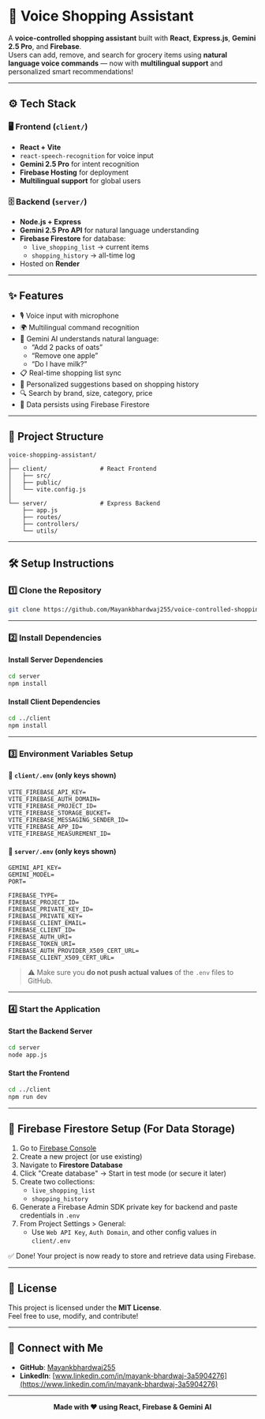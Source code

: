 # 🛒 Voice Shopping Assistant

A **voice-controlled shopping assistant** built with **React**, **Express.js**, **Gemini 2.5 Pro**, and **Firebase**.  
Users can add, remove, and search for grocery items using **natural language voice commands** — now with **multilingual support** and personalized smart recommendations!

---

## ⚙️ Tech Stack

### 🖥️ Frontend (`client/`)
- **React + Vite**
- `react-speech-recognition` for voice input
- **Gemini 2.5 Pro** for intent recognition
- **Firebase Hosting** for deployment
- **Multilingual support** for global users

### 🗄️ Backend (`server/`)
- **Node.js + Express**
- **Gemini 2.5 Pro API** for natural language understanding
- **Firebase Firestore** for database:
  - `live_shopping_list` → current items
  - `shopping_history` → all-time log
- Hosted on **Render**

---

## ✨ Features

- 🎙️ Voice input with microphone
- 🌍 Multilingual command recognition
- 🤖 Gemini AI understands natural language:
  - “Add 2 packs of oats”
  - “Remove one apple”
  - “Do I have milk?”
- 📋 Real-time shopping list sync
- 🎯 Personalized suggestions based on shopping history
- 🔍 Search by brand, size, category, price
- 🔁 Data persists using Firebase Firestore

---

## 📁 Project Structure

```
voice-shopping-assistant/
│
├── client/               # React Frontend
│   ├── src/
│   ├── public/
│   └── vite.config.js
│
└── server/               # Express Backend
    ├── app.js
    ├── routes/
    ├── controllers/
    └── utils/
```

---

## 🛠️ Setup Instructions

### 1️⃣ Clone the Repository

```bash
git clone https://github.com/Mayankbhardwaj255/voice-controlled-shopping-assistant.git .
```

---

### 2️⃣ Install Dependencies

#### Install Server Dependencies

```bash
cd server
npm install
```

#### Install Client Dependencies

```bash
cd ../client
npm install
```

---

### 3️⃣ Environment Variables Setup

#### 🔐 `client/.env` (only keys shown)

```env
VITE_FIREBASE_API_KEY=
VITE_FIREBASE_AUTH_DOMAIN=
VITE_FIREBASE_PROJECT_ID=
VITE_FIREBASE_STORAGE_BUCKET=
VITE_FIREBASE_MESSAGING_SENDER_ID=
VITE_FIREBASE_APP_ID=
VITE_FIREBASE_MEASUREMENT_ID=
```

#### 🔐 `server/.env` (only keys shown)

```env
GEMINI_API_KEY=
GEMINI_MODEL=
PORT=

FIREBASE_TYPE=
FIREBASE_PROJECT_ID=
FIREBASE_PRIVATE_KEY_ID=
FIREBASE_PRIVATE_KEY=
FIREBASE_CLIENT_EMAIL=
FIREBASE_CLIENT_ID=
FIREBASE_AUTH_URI=
FIREBASE_TOKEN_URI=
FIREBASE_AUTH_PROVIDER_X509_CERT_URL=
FIREBASE_CLIENT_X509_CERT_URL=
```

> ⚠️ Make sure you **do not push actual values** of the `.env` files to GitHub.

---

### 4️⃣ Start the Application

#### Start the Backend Server

```bash
cd server
node app.js
```

#### Start the Frontend

```bash
cd ../client
npm run dev
```

---

## 🔧 Firebase Firestore Setup (For Data Storage)

1. Go to [Firebase Console](https://console.firebase.google.com/)
2. Create a new project (or use existing)
3. Navigate to **Firestore Database**
4. Click "Create database" → Start in test mode (or secure it later)
5. Create two collections:
   - `live_shopping_list`
   - `shopping_history`
6. Generate a Firebase Admin SDK private key for backend and paste credentials in `.env`
7. From Project Settings > General:
   - Use `Web API Key`, `Auth Domain`, and other config values in `client/.env`

✅ Done! Your project is now ready to store and retrieve data using Firebase.

---

## 📄 License

This project is licensed under the **MIT License**.  
Feel free to use, modify, and contribute!

---

## 🔗 Connect with Me

- **GitHub**: [Mayankbhardwaj255](https://github.com/Mayankbhardwaj255)
- **LinkedIn**: [www.linkedin.com/in/mayank-bhardwaj-3a5904276](https://www.linkedin.com/in/mayank-bhardwaj-3a5904276)

---

<p align="center"><b>Made with ❤️ using React, Firebase & Gemini AI</b></p>
